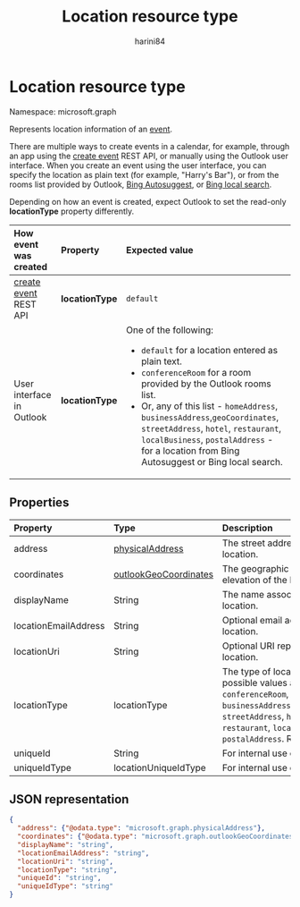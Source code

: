 ﻿---
title: "Location resource type"
description: "Represents location information of an event."
localization_priority: Normal
author: "harini84"
ms.prod: "outlook"
doc_type: resourcePageType
---

# Location resource type

Namespace: microsoft.graph

Represents location information of an [event](event.md).

There are multiple ways to create events in a calendar, for example, through an app using the 
[create event](../api/user-post-events.md) REST API, or manually using the Outlook user interface. When you create an event using the user interface, 
you can specify the location as plain text (for example, "Harry's Bar"), or from the rooms list provided by Outlook, 
[Bing Autosuggest](https://blogs.bing.com/search/2013/02/20/a-look-at-autosuggest/), or 
[Bing local search](https://blogs.bing.com/search/2010/08/17/local-search-on-m-bing-com/). 

Depending on how an event is created, expect Outlook to set the read-only **locationType** property differently. 

| How event was created                               | Property         | Expected value                                                                                                                                                                                                                                                                                                                                                                          |
| :-------------------------------------------------- | :--------------- | :-------------------------------------------------------------------------------------------------------------------------------------------------------------------------------------------------------------------------------------------------------------------------------------------------------------------------------------------------------------------------------------- |
| [create event](../api/user-post-events.md) REST API | **locationType** | `default`                                                                                                                                                                                                                                                                                                                                                                               |
| User interface in Outlook                           | **locationType** | One of the following: <ul><li>`default` for a location entered as plain text.</li><li>`conferenceRoom` for a room provided by the Outlook rooms list.</li><li>Or, any of this list - `homeAddress`, `businessAddress`,`geoCoordinates`, `streetAddress`, `hotel`, `restaurant`, `localBusiness`, `postalAddress` - for a location from Bing Autosuggest or Bing local search.</li></ul> |

## Properties

| Property             | Type                                              | Description                                                                                                                                                                                                         |
| :------------------- | :------------------------------------------------ | :------------------------------------------------------------------------------------------------------------------------------------------------------------------------------------------------------------------ |
| address              | [physicalAddress](physicaladdress.md)             | The street address of the location.                                                                                                                                                                                 |
| coordinates          | [outlookGeoCoordinates](outlookgeocoordinates.md) | The geographic coordinates and elevation of the location.                                                                                                                                                           |
| displayName          | String                                            | The name associated with the location.                                                                                                                                                                              |
| locationEmailAddress | String                                            | Optional email address of the location.                                                                                                                                                                             |
| locationUri          | String                                            | Optional URI representing the location.                                                                                                                                                                             |
| locationType         | locationType                                      | The type of location. The possible values are: `default`, `conferenceRoom`, `homeAddress`, `businessAddress`,`geoCoordinates`, `streetAddress`, `hotel`, `restaurant`, `localBusiness`, `postalAddress`. Read-only. |
| uniqueId             | String                                            | For internal use only.                                                                                                                                                                                              |
| uniqueIdType         | locationUniqueIdType                              | For internal use only.                                                                                                                                                                                              |

## JSON representation

<!-- {
  "blockType": "resource",
  "optionalProperties": [

  ],
  "@odata.type": "microsoft.graph.location"
}-->

```json
{
  "address": {"@odata.type": "microsoft.graph.physicalAddress"},
  "coordinates": {"@odata.type": "microsoft.graph.outlookGeoCoordinates"},
  "displayName": "string",
  "locationEmailAddress": "string",
  "locationUri": "string",
  "locationType": "string",
  "uniqueId": "string",
  "uniqueIdType": "string"
}

```

<!-- uuid: 8fcb5dbc-d5aa-4681-8e31-b001d5168d79
2015-10-25 14:57:30 UTC -->

<!-- {
  "type": "#page.annotation",
  "description": "location resource",
  "keywords": "",
  "section": "documentation",
  "tocPath": ""
}-->
